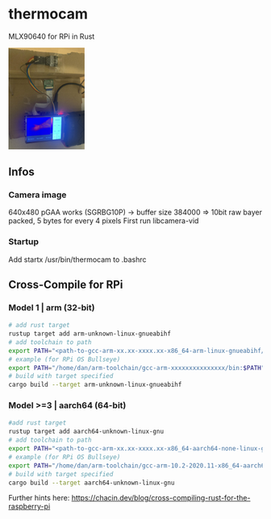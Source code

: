 # thermocam

MLX90640 for RPi in Rust

<img src="doc/prototype_setup.jpg"  width="30%">

## Infos

### Camera image

640x480 pGAA works (SGRBG10P) -> buffer size 384000 => 10bit raw bayer packed, 5 bytes for every 4 pixels
First run libcamera-vid

### Startup

Add startx /usr/bin/thermocam to .bashrc

## Cross-Compile for RPi

### Model 1 | arm (32-bit)

```bash
# add rust target
rustup target add arm-unknown-linux-gnueabihf
# add toolchain to path
export PATH="<path-to-gcc-arm-xx.xx-xxxx.xx-x86_64-arm-linux-gnueabihf/bin:$PATH"
# example (for RPi OS Bullseye)
export PATH="/home/dan/arm-toolchain/gcc-arm-xxxxxxxxxxxxxxx/bin:$PATH"
# build with target specified
cargo build --target arm-unknown-linux-gnueabihf

```

### Model >=3 | aarch64 (64-bit)

```bash
#add rust target
rustup target add aarch64-unknown-linux-gnu
# add toolchain to path
export PATH="<path-to-gcc-arm-xx.xx-xxxx.xx-x86_64-aarch64-none-linux-gnu/bin/":$PATH
# example (for RPi OS Bullseye)
export PATH="/home/dan/arm-toolchain/gcc-arm-10.2-2020.11-x86_64-aarch64-none-linux-gnu/bin:$PATH"
# build with target specified
cargo build --target aarch64-unknown-linux-gnu
```

Further hints here: https://chacin.dev/blog/cross-compiling-rust-for-the-raspberry-pi
